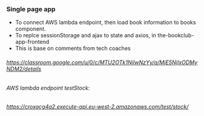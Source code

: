 ### Single page app 
- To connect AWS lambda endpoint, then load book information to books component.
- To replce sessionStorage and ajax to state and axios, in the-bookclub-app-frontend
- This is base on comments from tech coaches
###### https://classroom.google.com/u/0/c/MTU2OTk1NjIwNzYy/a/MjE5NjIxODMyNDM2/details

###### AWS lambda endpoint testStock:
###### https://croxqcg4a2.execute-api.eu-west-2.amazonaws.com/test/stock/

